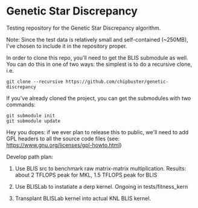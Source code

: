 Genetic Star Discrepancy
===============================

Testing repository for the Genetic Star Discrepancy algorithm.

Note: Since the test data is relatively small and self-contained (~250MB), I've chosen to include it in the repository proper.

In order to clone this repo, you'll need to get the BLIS submodule as well. You
can do this in one of two ways: the simplest is to do a recursive clone, i.e.

```
git clone --recursive https://github.com/chipbuster/genetic-discrepancy
```

If you've already cloned the project, you can get the submodules with two commands:

```
git submodule init
git submodule update
```

Hey you dopes: if we ever plan to release this to public, we'll need to add GPL headers to all the source code files (see: https://www.gnu.org/licenses/gpl-howto.html)


Develop path plan:

1. Use BLIS src to benchmark raw matrix-matrix multiplication.
   Results: about 2 TFLOPS peak for MKL, 1.5 TFLOPS peak for BLIS

2. Use BLISLab to instatiate a derp kernel.
   Ongoing in tests/fitness_kern

3. Transplant BLISLab kernel into actual KNL BLIS kernel.
